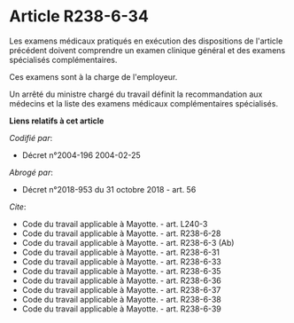 # Article R238-6-34

Les examens médicaux pratiqués en exécution des dispositions de l'article précédent doivent comprendre un examen clinique
général et des examens spécialisés complémentaires.

Ces examens sont à la charge de l'employeur.

Un arrêté du ministre chargé du travail définit la recommandation aux médecins et la liste des examens médicaux
complémentaires spécialisés.

**Liens relatifs à cet article**

_Codifié par_:

  - Décret n°2004-196 2004-02-25

_Abrogé par_:

  - Décret n°2018-953 du 31 octobre 2018 - art. 56

_Cite_:

  - Code du travail applicable à Mayotte. - art. L240-3
  - Code du travail applicable à Mayotte. - art. R238-6-28
  - Code du travail applicable à Mayotte. - art. R238-6-3 (Ab)
  - Code du travail applicable à Mayotte. - art. R238-6-31
  - Code du travail applicable à Mayotte. - art. R238-6-33
  - Code du travail applicable à Mayotte. - art. R238-6-35
  - Code du travail applicable à Mayotte. - art. R238-6-36
  - Code du travail applicable à Mayotte. - art. R238-6-37
  - Code du travail applicable à Mayotte. - art. R238-6-38
  - Code du travail applicable à Mayotte. - art. R238-6-39
